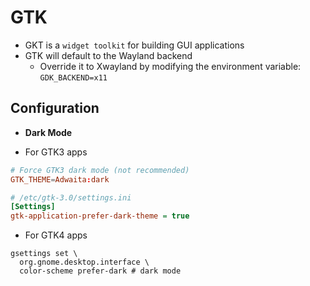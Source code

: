 # GTK

- GKT is a `widget toolkit` for building GUI applications
- GTK will default to the Wayland backend
  - Override it to Xwayland by modifying the environment variable: `GDK_BACKEND=x11`

## Configuration

- **Dark Mode**

- For GTK3 apps

```conf
# Force GTK3 dark mode (not recommended)
GTK_THEME=Adwaita:dark
```

```ini
# /etc/gtk-3.0/settings.ini
[Settings]
gtk-application-prefer-dark-theme = true
```

- For GTK4 apps

```shell
gsettings set \
  org.gnome.desktop.interface \
  color-scheme prefer-dark # dark mode
```
